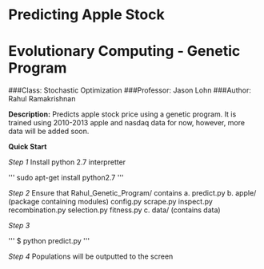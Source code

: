 Predicting Apple Stock
======================
Evolutionary Computing - Genetic Program
========================================

###Class: Stochastic Optimization
###Professor: Jason Lohn
###Author: Rahul Ramakrishnan

**Description:**
Predicts apple stock price using a genetic program. 
It is trained using 2010-2013 apple and nasdaq data for
now, however, more data will be added soon.


**Quick Start**

*Step 1*
Install python 2.7 interpretter

'''
sudo apt-get install python2.7
'''

*Step 2*
Ensure that Rahul_Genetic_Program/ contains
	a. predict.py
	b. apple/ (package containing modules)
		config.py
		scrape.py
		inspect.py
		recombination.py
		selection.py
		fitness.py
	c. data/ (contains data)

*Step 3*

'''
$ python predict.py
'''

*Step 4*
Populations will be outputted to the screen


